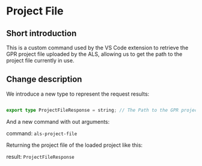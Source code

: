 # Project File

## Short introduction

This is a custom command used by the VS Code extension to retrieve the GPR project file uploaded by the ALS, allowing us to get the path to the project file currently in use.

## Change description

We introduce a new type to represent the request results:

```typescript

export type ProjectFileResponse = string; // The Path to the GPR project file
```

And a new command with out arguments:

  command: `als-project-file`

Returning the project file of the loaded project like this:

  result: `ProjectFileResponse`
